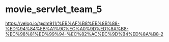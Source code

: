 # movie_servlet_team_5

https://velog.io/@dm911/%EB%AF%B8%EB%8B%88-%ED%94%84%EB%A1%9C%EC%A0%9D%ED%8A%B8-%EC%98%81%ED%99%94-%EC%82%AC%EC%9D%B4%ED%8A%B8-2
